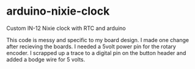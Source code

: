 # arduino-nixie-clock
Custom IN-12 Nixie clock with RTC and arduino

This code is messy and specific to my board design. I made one change after recieving the boards. I needed a 5volt power pin for the rotary encoder. I scrapped up a trace to a digital pin on the button header and added a bodge wire for 5 volts.